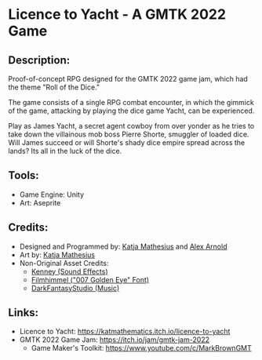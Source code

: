 # Licence to Yacht - A GMTK 2022 Game

## Description:
Proof-of-concept RPG designed for the GMTK 2022 game jam, which had the theme "Roll of the Dice."

The game consists of a single RPG combat encounter, in which the gimmick of the game, attacking by playing the dice game Yacht, can be experienced. 

Play as James Yacht, a secret agent cowboy from over yonder as he tries to take down the villainous mob boss Pierre Shorte, smuggler of loaded dice. Will James succeed or will Shorte's shady dice empire spread across the lands? Its all in the luck of the dice.

## Tools:
- Game Engine: Unity
- Art: Aseprite

## Credits:
- Designed and Programmed by: [Katja Mathesius](https://twitter.com/Kat_Mathematics) and [Alex Arnold](https://twitter.com/AlexArn1620)
- Art by: [Katja Mathesius](https://twitter.com/Kat_Mathematics)
- Non-Original Asset Credits: 
   - [Kenney (Sound Effects)](https://www.kenney.nl/)
   - [Filmhimmel ("007 Golden Eye" Font)](https://www.dafont.com/filmhimmel.d736)
   - [DarkFantasyStudio (Music)](http://darkfantasystudio.com/)

## Links: 
- Licence to Yacht: https://katmathematics.itch.io/licence-to-yacht
- GMTK 2022 Game Jam: https://itch.io/jam/gmtk-jam-2022
   - Game Maker's Toolkit: https://www.youtube.com/c/MarkBrownGMT

